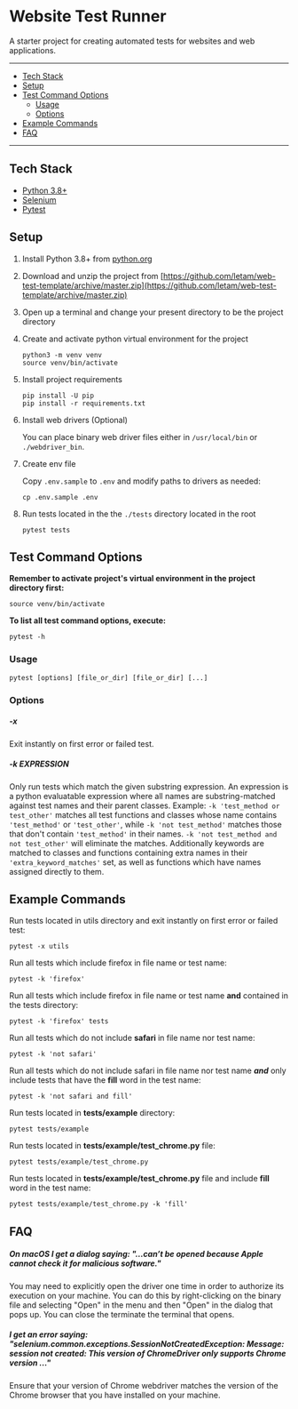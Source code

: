 # Website Test Runner

A starter project for creating automated tests for websites and web applications.

---
<!-- TOC -->

- [Tech Stack](#tech-stack)
- [Setup](#setup)
- [Test Command Options](#test-command-options)
    - [Usage](#usage)
    - [Options](#options)
- [Example Commands](#example-commands)
- [FAQ](#faq)

<!-- END TOC -->
---

## Tech Stack

- [Python 3.8+](https://www.python.org)
- [Selenium](https://github.com/SeleniumHQ/selenium/)
- [Pytest](https://docs.pytest.org/en/latest/)

## Setup
1. Install Python 3.8+ from [python.org](https://www.python.org)

2. Download and unzip the project from [https://github.com/letam/web-test-template/archive/master.zip](https://github.com/letam/web-test-template/archive/master.zip)

3. Open up a terminal and change your present directory to be the project directory

4. Create and activate python virtual environment for the project
    ```
    python3 -m venv venv
    source venv/bin/activate
    ```

5. Install project requirements
    ```
    pip install -U pip
    pip install -r requirements.txt
    ```

6. Install web drivers (Optional)

    You can place binary web driver files either in `/usr/local/bin` or `./webdriver_bin`.

7. Create env file

    Copy `.env.sample` to `.env` and modify paths to drivers as needed:
    ```
    cp .env.sample .env
    ```

8. Run tests located in the the `./tests` directory located in the root
    ```
    pytest tests
    ```

## Test Command Options

**Remember to activate project's virtual environment in the project directory first:**
```
source venv/bin/activate
```

**To list all test command options, execute:**
```
pytest -h
```

### Usage
```
pytest [options] [file_or_dir] [file_or_dir] [...]
```

### Options

##### -x
Exit instantly on first error or failed test.

##### -k _EXPRESSION_
Only run tests which match the given substring expression. An
expression is a python evaluatable expression where all names
are substring-matched against test names and their parent
classes. Example: `-k 'test_method or test_other'` matches all
test functions and classes whose name contains `'test_method'` or
`'test_other'`, while `-k 'not test_method'` matches those that
don't contain `'test_method'` in their names. `-k 'not test_method
and not test_other'` will eliminate the matches. Additionally
keywords are matched to classes and functions containing extra
names in their `'extra_keyword_matches'` set, as well as functions
which have names assigned directly to them.

## Example Commands

Run tests located in utils directory and exit instantly on first error or failed test:
```
pytest -x utils
```

Run all tests which include firefox in file name or test name:
```
pytest -k 'firefox'
```

Run all tests which include firefox in file name or test name **and** contained in the tests directory:
```
pytest -k 'firefox' tests
```

Run all tests which do not include **safari** in file name nor test name:
```
pytest -k 'not safari'
```

Run all tests which do not include safari in file name nor test name ***and*** only include tests that have the **fill** word in the test name:
```
pytest -k 'not safari and fill'
```

Run tests located in **tests/example** directory:
```
pytest tests/example
```

Run tests located in **tests/example/test_chrome.py** file:
```
pytest tests/example/test_chrome.py
```

Run tests located in **tests/example/test_chrome.py** file and include **fill** word in the test name:
```
pytest tests/example/test_chrome.py -k 'fill'
```

## FAQ

##### On macOS I get a dialog saying: "...can’t be opened because Apple cannot check it for malicious software."

You may need to explicitly open the driver one time in order to authorize its execution on your machine. You can do this by right-clicking on the binary file and selecting "Open" in the menu and then "Open" in the dialog that pops up. You can close the terminate the terminal that opens.

##### I get an error saying: "selenium.common.exceptions.SessionNotCreatedException: Message: session not created: This version of ChromeDriver only supports Chrome version ..."

Ensure that your version of Chrome webdriver matches the version of the Chrome browser that you have installed on your machine.
